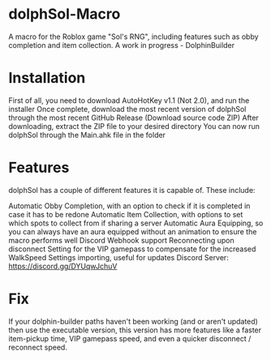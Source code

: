 # dolphSol-Macro
A macro for the Roblox game "Sol's RNG", including features such as obby completion and item collection. A work in progress - DolphinBuilder



# Installation
First of all, you need to download AutoHotKey v1.1 (Not 2.0), and run the installer
Once complete, download the most recent version of dolphSol through the most recent GitHub Release (Download source code ZIP)
After downloading, extract the ZIP file to your desired directory
You can now run dolphSol through the Main.ahk file in the folder



# Features

dolphSol has a couple of different features it is capable of. These include:

Automatic Obby Completion, with an option to check if it is completed in case it has to be redone
Automatic Item Collection, with options to set which spots to collect from if sharing a server
Automatic Aura Equipping, so you can always have an aura equipped without an animation to ensure the macro performs well
Discord Webhook support
Reconnecting upon disconnect
Setting for the VIP gamepass to compensate for the increased WalkSpeed
Settings importing, useful for updates
Discord Server: https://discord.gg/DYUqwJchuV

# Fix

If your dolphin-builder paths haven't been working (and or aren't updated) then use the executable
version, this version has more features like a faster item-pickup time, VIP gamepass speed, 
and even a quicker disconnect / reconnect speed.
